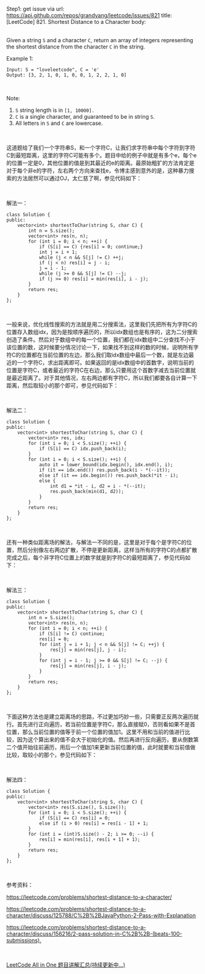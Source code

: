 Step1: get issue via url: https://api.github.com/repos/grandyang/leetcode/issues/821 
 title:[LeetCode] 821. Shortest Distance to a Character 
 body:  
  

Given a string `S` and a character `C`, return an array of integers representing the shortest distance from the character `C` in the string.

Example 1:
    
    
    Input: S = "loveleetcode", C = 'e'
    Output: [3, 2, 1, 0, 1, 0, 0, 1, 2, 2, 1, 0]
    

 

Note:

  1. `S` string length is in `[1, 10000].`
  2. `C` is a single character, and guaranteed to be in string `S`.
  3. All letters in `S` and `C` are lowercase.



 

这道题给了我们一个字符串S，和一个字符C，让我们求字符串中每个字符到字符C到最短距离，这里的字符C可能有多个。题目中给的例子中就是有多个e，每个e的位置一定是0，其他位置的值是到其最近的e的距离。最原始粗犷的方法肯定是对于每个非e的字符，左右两个方向来查找e，令博主感到意外的是，这种暴力搜索的方法居然可以通过OJ，太仁慈了啊，参见代码如下：

 

解法一：
    
    
    class Solution {
    public:
        vector<int> shortestToChar(string S, char C) {
            int n = S.size();
            vector<int> res(n, n);
            for (int i = 0; i < n; ++i) {
                if (S[i] == C) {res[i] = 0; continue;}
                int j = i + 1;
                while (j < n && S[j] != C) ++j;
                if (j < n) res[i] = j - i;
                j = i - 1;
                while (j >= 0 && S[j] != C) --j;
                if (j >= 0) res[i] = min(res[i], i - j);
            }
            return res;
        }
    };

 

一般来说，优化线性搜索的方法就是用二分搜索法，这里我们先把所有为字符C的位置存入数组idx，因为是按顺序遍历的，所以idx数组也是有序的，这为二分搜索创造了条件。然后对于数组中的每一个位置，我们都在idx数组中二分查找不小于该位置的数，这时候要分情况讨论一下，如果找不到这样的数的时候，说明所有字符C的位置都在当前位置的左边，那么我们取idx数组中最后一个数，就是左边最近的一个字符C，求出距离即可。如果返回的是idx数组中的首数字，说明当前的位置是字符C，或者最近的字符C在右边，那么只要用这个首数字减去当前位置就是最近距离了。对于其他情况，左右两边都有字符C，所以我们都要各自计算一下距离，然后取较小的那个即可，参见代码如下：

 

解法二：
    
    
    class Solution {
    public:
        vector<int> shortestToChar(string S, char C) {
            vector<int> res, idx;
            for (int i = 0; i < S.size(); ++i) {
                if (S[i] == C) idx.push_back(i);
            }
            for (int i = 0; i < S.size(); ++i) {
                auto it = lower_bound(idx.begin(), idx.end(), i);
                if (it == idx.end()) res.push_back(i - *(--it));
                else if (it == idx.begin()) res.push_back(*it - i);
                else {
                    int d1 = *it - i, d2 = i - *(--it);
                    res.push_back(min(d1, d2));
                }
            }
            return res;
        }
    };

 

还有一种类似距离场的解法，与解法一不同的是，这里是对于每个是字符C的位置，然后分别像左右两边扩散，不停是更新距离，这样当所有的字符C的点都扩散完成之后，每个非字符C位置上的数字就是到字符C的最短距离了，参见代码如下：

 

解法三：
    
    
    class Solution {
    public:
        vector<int> shortestToChar(string S, char C) {
            int n = S.size();
            vector<int> res(n, n);
            for (int i = 0; i < n; ++i) {
                if (S[i] != C) continue;
                res[i] = 0;
                for (int j = i + 1; j < n && S[j] != C; ++j) {
                    res[j] = min(res[j], j - i);
                }
                for (int j = i - 1; j >= 0 && S[j] != C; --j) {
                    res[j] = min(res[j], i - j);
                }
            }
            return res;
        }
    };

 

下面这种方法也是建立距离场的思路，不过更加巧妙一些，只需要正反两次遍历就行。首先进行正向遍历，若当前位置是字符C，那么直接赋0，否则看如果不是首位置，那么当前位置的值等于前一个位置的值加1。这里不用和当前的值进行比较，因为这个算出来的值不会大于初始化的值。然后再进行反向遍历，要从倒数第二个值开始往前遍历，用后一个值加1来更新当前位置的值，此时就要和当前值做比较，取较小的那个，参见代码如下：

 

解法四：
    
    
    class Solution {
    public:
        vector<int> shortestToChar(string S, char C) {
            vector<int> res(S.size(), S.size());
            for (int i = 0; i < S.size(); ++i) {
                if (S[i] == C) res[i] = 0;
                else if (i > 0) res[i] = res[i - 1] + 1;
            }
            for (int i = (int)S.size() - 2; i >= 0; --i) {
                res[i] = min(res[i], res[i + 1] + 1);
            }
            return res;
        }
    };

 

参考资料：

<https://leetcode.com/problems/shortest-distance-to-a-character/>

<https://leetcode.com/problems/shortest-distance-to-a-character/discuss/125788/C%2B%2BJavaPython-2-Pass-with-Explanation>

<https://leetcode.com/problems/shortest-distance-to-a-character/discuss/156216/2-pass-solution-in-C%2B%2B-(beats-100-submissions).>

 

[LeetCode All in One 题目讲解汇总(持续更新中...)](http://www.cnblogs.com/grandyang/p/4606334.html)
